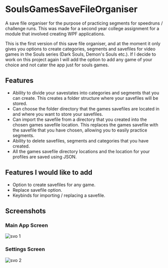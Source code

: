 # SoulsGamesSaveFileOrganiser

A save file organiser for the purpose of practicing segments for speedruns / challenge runs. This was made for a second year college assignment for a module that involved creating WPF applications.

This is the first version of this save file organiser, and at the moment it only gives you options to create categories, segments and savefiles for video games in the Souls series (Dark Souls, Demon's Souls etc.). If I decide to work on this project again I will add the option to add any game of your choice and not cater the app just for souls games.


## Features
- Ability to divide your savestates into categories and segments that you can create. This creates a folder structure where your savefiles will be stored.
- Can choose the folder directory that the games savefiles are located in and where you want to store your savefiles. 
- Can import the savefile from a directory that you created into the chosen games savefile location. This replaces the games savefile with the savefile that you have chosen, allowing you to easily practice segments.
- Ability to delete savefiles, segments and categories that you have created. 
- All the games savefile directory locations and the location for your profiles are saved using JSON.

## Features I would like to add
- Option to create savefiles for any game.
- Replace savefile option.
- Keybinds for importing / replacing a savefile. 

## Screenshots

### Main App Screen
![svo 1](https://user-images.githubusercontent.com/47157867/195375377-54f0ada6-2a33-42a1-b343-31c360aa6e00.png)

### Settings Screen
![svo 2](https://user-images.githubusercontent.com/47157867/195375388-d8f705ac-e1e5-4315-8e0e-51c88a2cdb3e.png)

